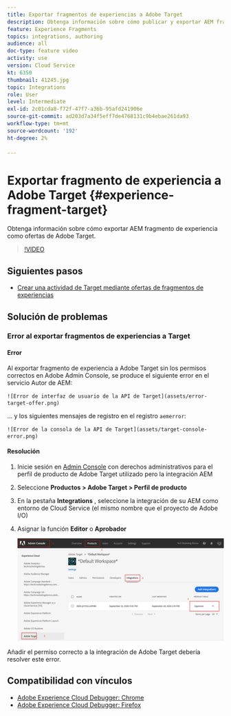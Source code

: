 ```yaml
---
title: Exportar fragmentos de experiencias a Adobe Target
description: Obtenga información sobre cómo publicar y exportar AEM fragmento de experiencia como ofertas de Adobe Target.
feature: Experience Fragments
topics: integrations, authoring
audience: all
doc-type: feature video
activity: use
version: Cloud Service
kt: 6350
thumbnail: 41245.jpg
topic: Integrations
role: User
level: Intermediate
exl-id: 2c01cda8-f72f-47f7-a36b-95afd241906e
source-git-commit: ad203d7a34f5eff7de4768131c9b4ebae261da93
workflow-type: tm+mt
source-wordcount: '192'
ht-degree: 2%

---
```


# Exportar fragmento de experiencia a Adobe Target {#experience-fragment-target}

Obtenga información sobre cómo exportar AEM fragmento de experiencia como ofertas de Adobe Target.

>[!VIDEO](https://video.tv.adobe.com/v/41245?quality=12&learn=on)

## Siguientes pasos

+ [Crear una actividad de Target mediante ofertas de fragmentos de experiencias](./create-target-activity.md)

## Solución de problemas

### Error al exportar fragmentos de experiencias a Target

#### Error

Al exportar fragmento de experiencia a Adobe Target sin los permisos correctos en Adobe Admin Console, se produce el siguiente error en el servicio Autor de AEM:

    ![Error de interfaz de usuario de la API de Target](assets/error-target-offer.png)

... y los siguientes mensajes de registro en el registro `aemerror`:

    ![Error de la consola de la API de Target](assets/target-console-error.png)

#### Resolución

1. Inicie sesión en [Admin Console](https://adminconsole.adobe.com/) con derechos administrativos para el perfil de producto de Adobe Target utilizado pero la integración AEM
2. Seleccione __Productos > Adobe Target > Perfil de producto__
3. En la pestaña __Integrations__ , seleccione la integración de su AEM como entorno de Cloud Service (el mismo nombre que el proyecto de Adobe I/O)
4. Asignar la función __Editor__ o __Aprobador__

   ![Error de API de Target](assets/target-permissions.png)

Añadir el permiso correcto a la integración de Adobe Target debería resolver este error.

## Compatibilidad con vínculos

+ [Adobe Experience Cloud Debugger: Chrome](https://chrome.google.com/webstore/detail/adobe-experience-cloud-de/ocdmogmohccmeicdhlhhgepeaijenapj)
+ [Adobe Experience Cloud Debugger: Firefox](https://addons.mozilla.org/en-US/firefox/addon/adobe-experience-platform-dbg/)
